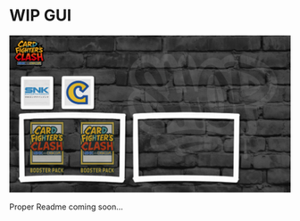 # WIP GUI
![wip gui](https://github.com/dionhobdy/Card-Fighters-Boosters/blob/main/wip%20screenshots/image.png)

Proper Readme coming soon...
